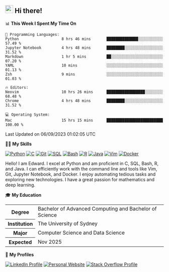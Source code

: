 ## <a href="#"><img src="https://media.giphy.com/media/hvRJCLFzcasrR4ia7z/giphy.gif" width="25px" height="25px"></a> Hi there!

<!--START_SECTION:waka-->
📊 **This Week I Spent My Time On** 

```text
💬 Programming Languages: 
Python                   8 hrs 46 mins       ██████████████░░░░░░░░░░░   57.49 % 
Jupyter Notebook         4 hrs 48 mins       ████████░░░░░░░░░░░░░░░░░   31.52 % 
Markdown                 1 hr 5 mins         ██░░░░░░░░░░░░░░░░░░░░░░░   07.20 % 
YAML                     10 mins             ░░░░░░░░░░░░░░░░░░░░░░░░░   01.13 % 
Zsh                      9 mins              ░░░░░░░░░░░░░░░░░░░░░░░░░   01.03 % 

🔥 Editors: 
Neovim                   10 hrs 26 mins      █████████████████░░░░░░░░   68.48 % 
Chrome                   4 hrs 48 mins       ████████░░░░░░░░░░░░░░░░░   31.52 % 

💻 Operating System: 
Mac                      15 hrs 15 mins      █████████████████████████   100.00 % 
```


 Last Updated on 06/09/2023 01:02:05 UTC
<!--END_SECTION:waka-->

💪🏻 **My Skills**

[![Python](https://img.shields.io/badge/-Python-yellow?style=flat-square&logo=Python)](#)
[![C     ](https://img.shields.io/badge/-C-blue?style=flat-square&logo=C)](#)
[![Git   ](https://img.shields.io/badge/-Git-grey?style=flat-square&logo=Git)](#)
[![SQL   ](https://img.shields.io/badge/-SQL-grey?style=flat-square&logo=SQLite)](#)
[![Bash  ](https://img.shields.io/badge/-Bash-grey?style=flat-square&logo=GNU-Bash)](#)
[![R     ](https://img.shields.io/badge/-R-grey?style=flat-square&logo=R)](#)
[![Java  ](https://img.shields.io/badge/-Java-grey?style=flat-square&logo=OpenJDK)](#)
[![Vim   ](https://img.shields.io/badge/-Vim-grey?style=flat-square&logo=Vim)](#)
[![Docker](https://img.shields.io/badge/-Docker-grey?style=flat-square&logo=Docker)](#)

Hello! I am Edward. I excel at Python and am proficient in C, SQL, Bash, R, and
Java. I can efficiently work with the command line and tools like Vim, Git,
Jupyter Notebook, and Docker. I enjoy automating tedious tasks and exploring new
technologies. I have a great passion for mathematics and deep learning.

🎓 **My Education**

<table>
<tr>
    <th>Degree</th>
    <td>Bachelor of Advanced Computing and Bachelor of Science</td>
</tr>
<tr>
    <th>Institution</th>
    <td>The University of Sydney</td>
</tr>
<tr>
    <th>Major</th>
    <td>Computer Science and Data Science</td>
</tr>
<tr>
    <th>Expected</th>
    <td>Nov 2025</td>
</tr>
</table>

🔗 **My Profiles**

[![LinkedIn Profile](https://img.shields.io/badge/-LinkedIn-blue?style=social&logo=LinkedIn)](https://www.linkedin.com/in/edward-ji)
[![Personal Website](https://img.shields.io/badge/-Personal%20Website-blue?style=social&logo=Bootstrap)](https://edwardji.dev)
[![Stack Overflow Profile](https://img.shields.io/badge/-Stack%20Overflow-blue?style=social&logo=StackOverflow)](https://stackoverflow.com/users/11658924)
